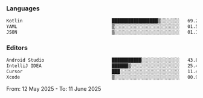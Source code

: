 <!--START_SECTION:waka-->
### Languages
```txt
Kotlin                                 █████████████████▒░░░░░░░   69.25 %
YAML                                   ▒░░░░░░░░░░░░░░░░░░░░░░░░   01.53 %
JSON                                   ▒░░░░░░░░░░░░░░░░░░░░░░░░   01.13 %
```

### Editors
```txt
Android Studio                         ███████████░░░░░░░░░░░░░░   43.85 %
IntelliJ IDEA                          ██████▒░░░░░░░░░░░░░░░░░░   25.41 %
Cursor                                 ███░░░░░░░░░░░░░░░░░░░░░░   11.41 %
Xcode                                  ▒░░░░░░░░░░░░░░░░░░░░░░░░   00.97 %
```

From: 12 May 2025 - To: 11 June 2025
<!--END_SECTION:waka-->
